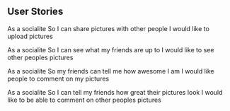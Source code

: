 ## User Stories

As a socialite
So I can share pictures with other people
I would like to upload pictures

As a socialite
So I can see what my friends are up to
I would like to see other peoples pictures

As a socialite
So my friends can tell me how awesome I am
I would like people to comment on my pictures

As a socialite
So I can tell my friends how great their pictures look
I would like to be able to comment on other peoples pictures
